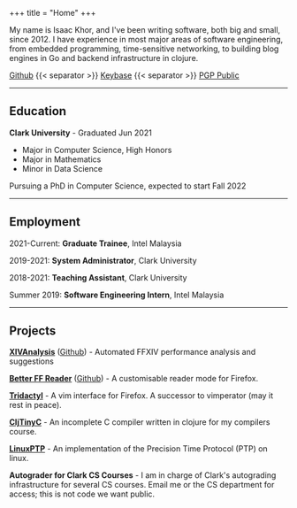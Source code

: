+++
title = "Home"
+++

My name is Isaac Khor, and I've been writing software, both big and small,
since 2012. I have experience in most major areas of software engineering,
from embedded programming, time-sensitive networking, to building blog engines
in Go and backend infrastructure in clojure.

[Github](https://github.com/IsaacKhor/) {{< separator >}} 
[Keybase](https://keybase.io/isaackhor) {{< separator >}} 
[PGP Public](/public-contact.asc)

---

## Education

**Clark University** - Graduated Jun 2021

- Major in Computer Science, High Honors
- Major in Mathematics
- Minor in Data Science

Pursuing a PhD in Computer Science, expected to start Fall 2022

---

## Employment

2021-Current: **Graduate Trainee**, Intel Malaysia

2019-2021: **System Administrator**, Clark University

2018-2021: **Teaching Assistant**, Clark University

Summer 2019: **Software Engineering Intern**, Intel Malaysia

---

## Projects

[**XIVAnalysis**](https://xivanalysis.com/)
([Github](https://github.com/xivanalysis/xivanalysis)) - Automated FFXIV
performance analysis and suggestions

[**Better FF Reader**](/projects/better-ff-reader/)
([Github](https://github.com/IsaacKhor/better-ff-reader/)) - A customisable
reader mode for Firefox.

[**Tridactyl**](https://github.com/cmcaine/tridactyl) - A vim interface for
Firefox. A successor to vimperator (may it rest in peace).

[**CljTinyC**](https://github.com/IsaacKhor/cljtinyc) - An incomplete C compiler
written in clojure for my compilers course.

[**LinuxPTP**](http://linuxptp.sourceforge.net/) - An implementation of the
Precision Time Protocol (PTP) on linux.

**Autograder for Clark CS Courses** - I am in charge of Clark's autograding
infrastructure for several CS courses. Email me or the CS department for access;
this is not code we want public.

